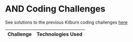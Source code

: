 # AND Coding Challenges

See solutions to the previous Kilburn coding challenges [here](https://github.com/alexking-and/kilburn-coding-challenges)

Challenge | Technologies Used
--- | ---
